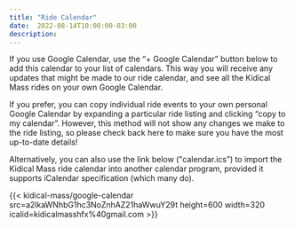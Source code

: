 ```yaml
---
title: "Ride Calendar"
date:  2022-08-14T10:00:00-03:00
description:
---
```


If you use Google Calendar, use the “+ Google Calendar” button below to add this calendar to your list of calendars. This way you will receive any updates that might be made to our ride calendar, and see all the Kidical Mass rides on your own Google Calendar.

If you prefer, you can copy individual ride events to your own personal Google Calendar by expanding a particular ride listing and clicking “copy to my calendar”. However, this method will not show any changes we make to the ride listing, so please check back here to make sure you have the most up-to-date details!

Alternatively, you can also use the link below ("calendar.ics”) to import the Kidical Mass ride calendar into another calendar program, provided it supports iCalendar specification (which many do).

{{< kidical-mass/google-calendar
  src=a2lkaWNhbG1hc3NoZnhAZ21haWwuY29t
  height=600
  width=320
  icalid=kidicalmasshfx%40gmail.com >}}
